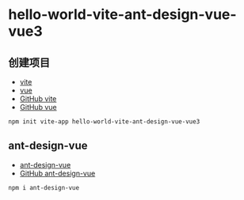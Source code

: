 # hello-world-vite-ant-design-vue-vue3

## 创建项目
- [vite](https://developer.aliyun.com/mirror/npm/package/vite)
- [vue](https://developer.aliyun.com/mirror/npm/package/vue)
- [GitHub vite](https://github.com/vitejs/vite)
- [GitHub vue](https://github.com/vuejs/vue-next)
~~~
npm init vite-app hello-world-vite-ant-design-vue-vue3
~~~

## ant-design-vue
- [ant-design-vue](https://developer.aliyun.com/mirror/npm/package/ant-design-vue)
- [GitHub ant-design-vue](https://github.com/vueComponent/ant-design-vue)
~~~
npm i ant-design-vue
~~~
